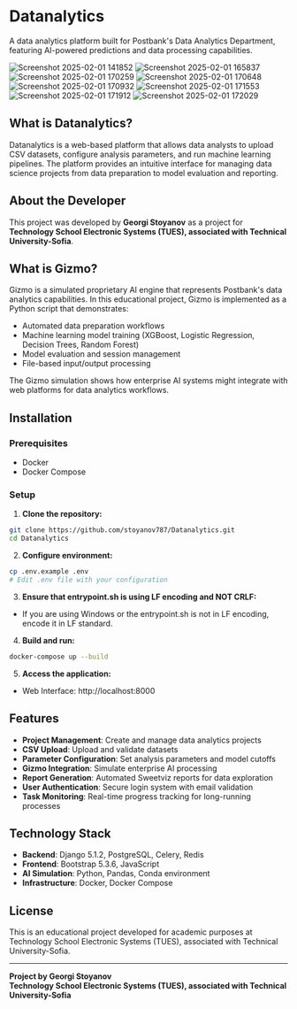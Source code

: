# Datanalytics

A data analytics platform built for Postbank's Data Analytics Department, featuring AI-powered predictions and data processing capabilities.

![Screenshot 2025-02-01 141852](https://github.com/user-attachments/assets/2cdd09ec-6cc9-4eb0-9453-74a7bd97171d)
![Screenshot 2025-02-01 165837](https://github.com/user-attachments/assets/0b22bcc8-f68f-43f2-8af6-4c44a891a303)
![Screenshot 2025-02-01 170259](https://github.com/user-attachments/assets/8ece29e2-8a03-40ff-8200-2bfdb12c324d)
![Screenshot 2025-02-01 170648](https://github.com/user-attachments/assets/aa8d4bdb-8abc-4a68-bf12-91705e358488)
![Screenshot 2025-02-01 170932](https://github.com/user-attachments/assets/6954d141-7cbb-4fe2-a16c-2711bb3c8222)
![Screenshot 2025-02-01 171553](https://github.com/user-attachments/assets/41d3f295-5d03-47c1-b02e-0397fa12bc1f)
![Screenshot 2025-02-01 171912](https://github.com/user-attachments/assets/2b7fcff5-8a90-4320-9e9e-7783130df8b0)
![Screenshot 2025-02-01 172029](https://github.com/user-attachments/assets/31932159-2ad3-4b92-bf61-72b7dc040f9b)



## What is Datanalytics?

Datanalytics is a web-based platform that allows data analysts to upload CSV datasets, configure analysis parameters, and run machine learning pipelines. The platform provides an intuitive interface for managing data science projects from data preparation to model evaluation and reporting.

## About the Developer

This project was developed by **Georgi Stoyanov** as a project for **Technology School Electronic Systems (TUES), associated with Technical University-Sofia**.

## What is Gizmo?

Gizmo is a simulated proprietary AI engine that represents Postbank's data analytics capabilities. In this educational project, Gizmo is implemented as a Python script that demonstrates:

- Automated data preparation workflows
- Machine learning model training (XGBoost, Logistic Regression, Decision Trees, Random Forest)
- Model evaluation and session management
- File-based input/output processing

The Gizmo simulation shows how enterprise AI systems might integrate with web platforms for data analytics workflows.

## Installation

### Prerequisites
- Docker
- Docker Compose

### Setup

1. **Clone the repository:**
```bash
git clone https://github.com/stoyanov787/Datanalytics.git
cd Datanalytics
```

2. **Configure environment:**
```bash
cp .env.example .env
# Edit .env file with your configuration
```

3. **Ensure that entrypoint.sh is using LF encoding and NOT CRLF:**
- If you are using Windows or the entrypoint.sh is not in LF encoding, encode it in LF standard.

4. **Build and run:**
```bash
docker-compose up --build
```

5. **Access the application:**
- Web Interface: http://localhost:8000

## Features

- **Project Management**: Create and manage data analytics projects
- **CSV Upload**: Upload and validate datasets
- **Parameter Configuration**: Set analysis parameters and model cutoffs
- **Gizmo Integration**: Simulate enterprise AI processing
- **Report Generation**: Automated Sweetviz reports for data exploration
- **User Authentication**: Secure login system with email validation
- **Task Monitoring**: Real-time progress tracking for long-running processes

## Technology Stack

- **Backend**: Django 5.1.2, PostgreSQL, Celery, Redis
- **Frontend**: Bootstrap 5.3.6, JavaScript
- **AI Simulation**: Python, Pandas, Conda environment
- **Infrastructure**: Docker, Docker Compose

## License

This is an educational project developed for academic purposes at Technology School Electronic Systems (TUES), associated with Technical University-Sofia.

---

**Project by Georgi Stoyanov**  
**Technology School Electronic Systems (TUES), associated with Technical University-Sofia**
